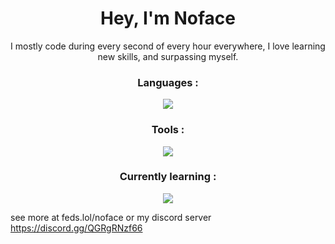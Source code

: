 <div align="center"><h1><b>Hey, I'm Noface</b></h1></div>

<div align="center">I mostly code during every second of every hour everywhere, I love learning new skills, and surpassing myself.</div>

<div align="center"><h3>Languages :</h3></div>
<p align="center">
    <img src="https://skillicons.dev/icons?i=js,html,css,lua,md,powershell,py,cpp,bash">
</p>

<div align="center"><h3>Tools :</h3></div>
<p align="center">
    <img src="https://skillicons.dev/icons?i=discord,electron,git,github,gitlab,gradle,blender,androidstudio,arduino,atom,aws,debian,dotnet,eclipse,gamemakerstudio,gcp,gmail,ai,instagram,kali,linux,nodejs,npm,pycharm,pytorch,raspberrypi,react,redhat,regex,robloxstudio,sqlite,stackoverflow,sublime,selenium,svg,ubuntu,unity,unreal,vercel,vim,visualstudio">
</p>

<div align="center"><h3>Currently learning :</h3></div>
<p align="center">
    <img src="https://skillicons.dev/icons?i=c,cs,java">
</p>

see more at feds.lol/noface or my discord server https://discord.gg/QGRgRNzf66
